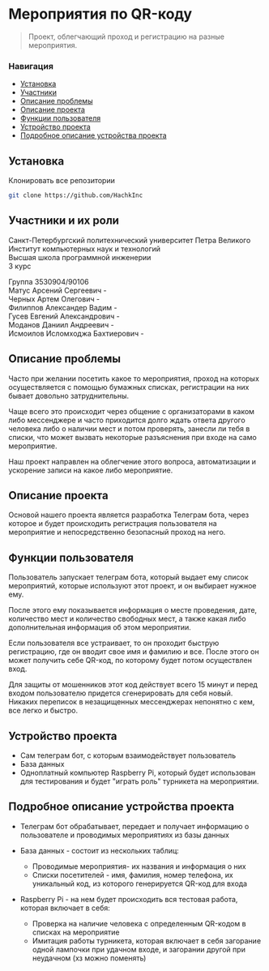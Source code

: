 # Мероприятия по QR-коду
> Проект, облегчающий проход и регистрацию на разные мероприятия.

### Навигация
* [Установка](#установка)
* [Участники](#участники-и-их-роли)
* [Описание проблемы](#описание-проблемы)
* [Описание проекта](#описание-проекта)
* [Функции пользователя](#функции-пользователя)
* [Устройство проекта](#устройство-проекта)
* [Подробное описание устройства проекта](#подробное-описание-устройства-проекта)
 
## Установка
 
Клонировать все репозитории
 
```bash
git clone https://github.com/HachkInc
```
 
## Участники и их роли
 
Санкт-Петербургский политехнический университет Петра Великого\
Институт компьютерных наук и технологий\
Высшая школа программной инженерии\
3 курс
 
Группа 3530904/90106\
Матус Арсений Сергеевич - \
Черных Артем Олегович - \
Филиппов Александер Вадим -\
Гусев Евгений Александрович -\
Моданов Даниил Андреевич - \
Исмоилов Исломходжа Бахтиерович - 
 
## Описание проблемы
 
Часто при желании посетить какое то мероприятия, проход на которых осуществляется с помощью бумажных списках, регистрации на них бывает довольно затруднительны. 

Чаще всего это происходит через общение с организаторами в каком либо мессенджере и часто приходится долго ждать ответа другого человека либо о наличии мест и потом проверять, занесли ли тебя в списки, что может вызвать некоторые разъяснения при входе на само мероприятие.

Наш проект направлен на облегчение этого вопроса, автоматизации и ускорение записи на какое либо мероприятие.
 
## Описание проекта

Основой нашего проекта является разработка Телеграм бота, через которое и будет происходить регистрация пользователя на мероприятие и непосредственно безопасный проход на него.
 
## Функции пользователя
 
Пользователь запускает телеграм бота, который выдает ему список мероприятий, которые используют этот проект, и он выбирает нужное ему. 

После этого ему показывается информация о месте проведения, дате, количество мест и количество свободных мест, а также какая либо дополнительная информация об этом мероприятии. 

Если пользователя все устраивает, то он проходит быструю регистрацию, где он вводит свое имя и фамилию и все. После этого он может получить себе QR-код, по которому будет потом осуществлен вход. 

Для защиты от мошенников этот код действует всего 15 минут и перед входом пользователю придется сгенерировать для себя новый. Никаких переписок в незащищенных мессенджерах непонятно с кем, все легко и быстро.
 
 
## Устройство проекта

* Сам телеграм бот, с которым взаимодействует пользователь
* База данных
* Одноплатный компьютер Raspberry Pi, который будет использован для тестирования и будет "играть роль" турникета на мероприятии.
 
## Подробное описание устройства проекта
 
* Телеграм бот обрабатывает, передает и получает информацию о пользователе и проводимых мероприятиях из базы данных
* База данных - состоит из нескольких таблиц:
	* Проводимые мероприятия- их названия и информация о них
	* Списки посетителей - имя, фамилия, номер телефона, их уникальный код, из которого генерируется QR-код для входа
* Raspberry Pi - на нем будет происходить вся тестовая работа, которая включает в себя:
  
	* Проверка на наличие человека с определенным QR-кодом в списках на мероприятие
	* Имитация работы турникета, которая включает в себя загорание одной лампочки при удачном входе, и загорании другой при неудачном (хз можно поменять)
